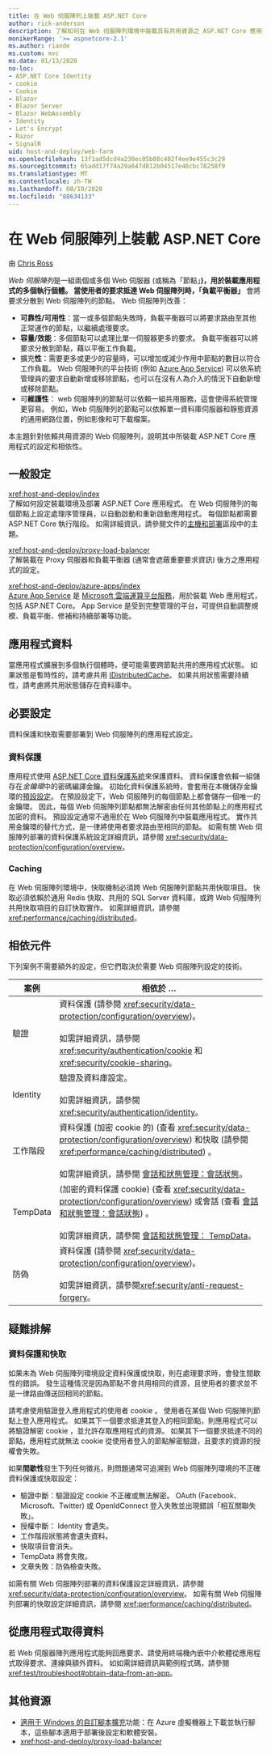 ```yaml
---
title: 在 Web 伺服陣列上裝載 ASP.NET Core
author: rick-anderson
description: 了解如何在 Web 伺服陣列環境中裝載具有共用資源之 ASP.NET Core 應用程式的多個執行個體。
monikerRange: '>= aspnetcore-2.1'
ms.author: riande
ms.custom: mvc
ms.date: 01/13/2020
no-loc:
- ASP.NET Core Identity
- cookie
- Cookie
- Blazor
- Blazor Server
- Blazor WebAssembly
- Identity
- Let's Encrypt
- Razor
- SignalR
uid: host-and-deploy/web-farm
ms.openlocfilehash: 13f1ad5dcd4a230ec05b08c402f4ee9e455c3c29
ms.sourcegitcommit: 65add17f74a29a647d812b04517e46cbc78258f9
ms.translationtype: MT
ms.contentlocale: zh-TW
ms.lasthandoff: 08/19/2020
ms.locfileid: "88634133"
---
```

# <a name="host-aspnet-core-in-a-web-farm"></a>在 Web 伺服陣列上裝載 ASP.NET Core

由 [Chris Ross](https://github.com/Tratcher)

*Web 伺服陣列*是一組兩個或多個 Web 伺服器 (或稱為「節點」**)，用於裝載應用程式的多個執行個體。 當使用者的要求抵達 Web 伺服陣列時，「負載平衡器」** 會將要求分散到 Web 伺服陣列的節點。 Web 伺服陣列改善：

* **可靠性/可用性**：當一或多個節點失敗時，負載平衡器可以將要求路由至其他正常運作的節點，以繼續處理要求。
* **容量/效能**：多個節點可以處理比單一伺服器更多的要求。 負載平衡器可以將要求分散到節點，藉以平衡工作負載。
* 擴充**性**：需要更多或更少的容量時，可以增加或減少作用中節點的數目以符合工作負載。 Web 伺服陣列的平台技術 (例如 [Azure App Service](https://azure.microsoft.com/services/app-service/)) 可以依系統管理員的要求自動新增或移除節點，也可以在沒有人為介入的情況下自動新增或移除節點。
* 可**維護性**： web 伺服陣列的節點可以依賴一組共用服務，這會使得系統管理更容易。 例如，Web 伺服陣列的節點可以依賴單一資料庫伺服器和靜態資源的通用網路位置，例如影像和可下載檔案。

本主題針對依賴共用資源的 Web 伺服陣列，說明其中所裝載 ASP.NET Core 應用程式的設定和相依性。

## <a name="general-configuration"></a>一般設定

<xref:host-and-deploy/index>  
了解如何設定裝載環境及部署 ASP.NET Core 應用程式。 在 Web 伺服陣列的每個節點上設定處理序管理員，以自動啟動和重新啟動應用程式。 每個節點都需要 ASP.NET Core 執行階段。 如需詳細資訊，請參閱文件的[主機和部署](xref:host-and-deploy/index)區段中的主題。

<xref:host-and-deploy/proxy-load-balancer>  
了解裝載在 Proxy 伺服器和負載平衡器 (通常會遮蔽重要要求資訊) 後方之應用程式的設定。

<xref:host-and-deploy/azure-apps/index>  
[Azure App Service](https://azure.microsoft.com/services/app-service/) 是 [Microsoft 雲端運算平台服務](https://azure.microsoft.com/)，用於裝載 Web 應用程式，包括 ASP.NET Core。 App Service 是受到完整管理的平台，可提供自動調整規模、負載平衡、修補和持續部署等功能。

## <a name="app-data"></a>應用程式資料

當應用程式擴展到多個執行個體時，便可能需要跨節點共用的應用程式狀態。 如果狀態是暫時性的，請考慮共用 [IDistributedCache](/dotnet/api/microsoft.extensions.caching.distributed.idistributedcache)。 如果共用狀態需要持續性，請考慮將共用狀態儲存在資料庫中。

## <a name="required-configuration"></a>必要設定

資料保護和快取需要部署到 Web 伺服陣列的應用程式設定。

### <a name="data-protection"></a>資料保護

應用程式使用 [ASP.NET Core 資料保護系統](xref:security/data-protection/introduction)來保護資料。 資料保護會依賴一組儲存在*金鑰環*中的密碼編譯金鑰。 初始化資料保護系統時，會套用在本機儲存金鑰環的[預設設定](xref:security/data-protection/configuration/default-settings)。 在預設設定下，Web 伺服陣列的每個節點上都會儲存一個唯一的金鑰環。 因此，每個 Web 伺服陣列節點都無法解密由任何其他節點上的應用程式加密的資料。 預設設定通常不適用於在 Web 伺服陣列中裝載應用程式。 實作共用金鑰環的替代方式，是一律將使用者要求路由至相同的節點。 如需有關 Web 伺服陣列部署的資料保護系統設定詳細資訊，請參閱 <xref:security/data-protection/configuration/overview>。

### <a name="caching"></a>Caching

在 Web 伺服陣列環境中，快取機制必須跨 Web 伺服陣列節點共用快取項目。 快取必須依賴於通用 Redis 快取、共用的 SQL Server 資料庫，或跨 Web 伺服陣列共用快取項目的自訂快取實作。 如需詳細資訊，請參閱<xref:performance/caching/distributed>。

## <a name="dependent-components"></a>相依元件

下列案例不需要額外的設定，但它們取決於需要 Web 伺服陣列設定的技術。

| 案例 | 相依於 &hellip; |
| -------- | ------------------- |
| 驗證 | 資料保護 (請參閱 <xref:security/data-protection/configuration/overview>)。<br><br>如需詳細資訊，請參閱 <xref:security/authentication/cookie> 和 <xref:security/cookie-sharing>。 |
| Identity | 驗證及資料庫設定。<br><br>如需詳細資訊，請參閱<xref:security/authentication/identity>。 |
| 工作階段 | 資料保護 (加密 cookie 的)  (查看 <xref:security/data-protection/configuration/overview>) 和快取 (請參閱 <xref:performance/caching/distributed>) 。<br><br>如需詳細資訊，請參閱 [會話和狀態管理：會話狀態](xref:fundamentals/app-state#session-state)。 |
| TempData |  (加密的資料保護 cookie)  (查看 <xref:security/data-protection/configuration/overview>) 或會話 (查看 [會話和狀態管理：會話狀態](xref:fundamentals/app-state#session-state)) 。<br><br>如需詳細資訊，請參閱 [會話和狀態管理： TempData](xref:fundamentals/app-state#tempdata)。 |
| 防偽 | 資料保護 (請參閱 <xref:security/data-protection/configuration/overview>)。<br><br>如需詳細資訊，請參閱<xref:security/anti-request-forgery>。 |

## <a name="troubleshoot"></a>疑難排解

### <a name="data-protection-and-caching"></a>資料保護和快取

如果未為 Web 伺服陣列環境設定資料保護或快取，則在處理要求時，會發生間歇性的錯誤。 發生這種情況是因為節點不會共用相同的資源，且使用者的要求並不是一律路由傳送回相同的節點。

請考慮使用驗證登入應用程式的使用者 cookie 。 使用者在某個 Web 伺服陣列節點上登入應用程式。 如果其下一個要求抵達其登入的相同節點，則應用程式可以將驗證解密 cookie ，並允許存取應用程式的資源。 如果其下一個要求抵達不同的節點，應用程式就無法 cookie 從使用者登入的節點解密驗證，且要求的資源的授權會失敗。

如果**間歇性**發生下列任何徵兆，則問題通常可追溯到 Web 伺服陣列環境的不正確資料保護或快取設定：

* 驗證中斷：驗證設定 cookie 不正確或無法解密。 OAuth (Facebook、Microsoft、Twitter) 或 OpenIdConnect 登入失敗並出現錯誤「相互關聯失敗」。
* 授權中斷： Identity 會遺失。
* 工作階段狀態將會遺失資料。
* 快取項目會消失。
* TempData 將會失敗。
* 文章失敗：防偽檢查失敗。

如需有關 Web 伺服陣列部署的資料保護設定詳細資訊，請參閱 <xref:security/data-protection/configuration/overview>。 如需有關 Web 伺服陣列部署的快取設定詳細資訊，請參閱 <xref:performance/caching/distributed>。

## <a name="obtain-data-from-apps"></a>從應用程式取得資料

若 Web 伺服器陣列應用程式能夠回應要求、請使用終端機內嵌中介軟體從應用程式取得要求、連線與額外資料。 如如需詳細資訊與範例程式碼，請參閱 <xref:test/troubleshoot#obtain-data-from-an-app>。

## <a name="additional-resources"></a>其他資源

* [適用于 Windows 的自訂腳本擴充](/azure/virtual-machines/extensions/custom-script-windows)功能：在 Azure 虛擬機器上下載並執行腳本，這些腳本適用于部署後設定和軟體安裝。
* <xref:host-and-deploy/proxy-load-balancer>
 